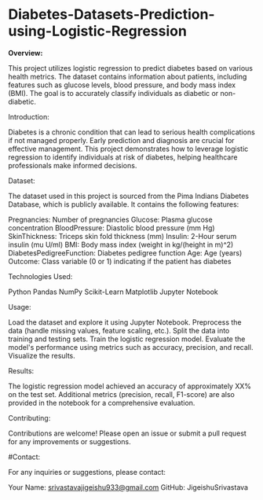 # Diabetes-Datasets-Prediction-using-Logistic-Regression

**Overview:**

This project utilizes logistic regression to predict diabetes based on various health metrics. The dataset contains information about patients, including features such as glucose levels, blood pressure, and body mass index (BMI). The goal is to accurately classify individuals as diabetic or non-diabetic.

Introduction:

Diabetes is a chronic condition that can lead to serious health complications if not managed properly. Early prediction and diagnosis are crucial for effective management. This project demonstrates how to leverage logistic regression to identify individuals at risk of diabetes, helping healthcare professionals make informed decisions.

Dataset:

The dataset used in this project is sourced from the Pima Indians Diabetes Database, which is publicly available. It contains the following features:

Pregnancies: Number of pregnancies
Glucose: Plasma glucose concentration
BloodPressure: Diastolic blood pressure (mm Hg)
SkinThickness: Triceps skin fold thickness (mm)
Insulin: 2-Hour serum insulin (mu U/ml)
BMI: Body mass index (weight in kg/(height in m)^2)
DiabetesPedigreeFunction: Diabetes pedigree function
Age: Age (years)
Outcome: Class variable (0 or 1) indicating if the patient has diabetes

Technologies Used:

Python
Pandas
NumPy
Scikit-Learn
Matplotlib
Jupyter Notebook

Usage:

Load the dataset and explore it using Jupyter Notebook.
Preprocess the data (handle missing values, feature scaling, etc.).
Split the data into training and testing sets.
Train the logistic regression model.
Evaluate the model's performance using metrics such as accuracy, precision, and recall.
Visualize the results.


Results:

The logistic regression model achieved an accuracy of approximately XX% on the test set. Additional metrics (precision, recall, F1-score) are also provided in the notebook for a comprehensive evaluation.



Contributing:

Contributions are welcome! Please open an issue or submit a pull request for any improvements or suggestions.

#Contact:

For any inquiries or suggestions, please contact:

Your Name: srivastavajigeishu933@gmail.com
GitHub: JigeishuSrivastava  
